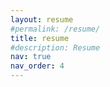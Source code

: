 ```yaml
---
layout: resume
#permalink: /resume/
title: resume
#description: Resume
nav: true
nav_order: 4
---
```


<!--
<meta HTTP-EQUIV="REFRESH" content="0; url=/assets/pdf/CV.pdf">
-->
